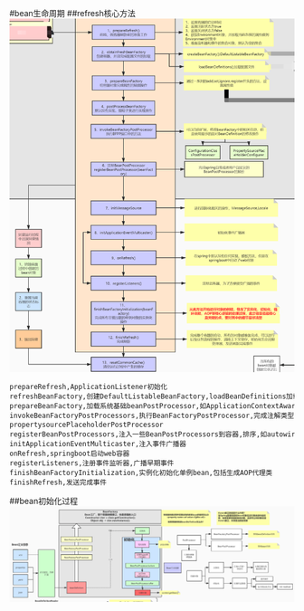 #bean生命周期
##refresh核心方法
![](.z_spring_01_ioc_00_bean全流程_bean生命周期_images/877daaf6.png)
```asp
prepareRefresh,ApplicationListener初始化
refreshBeanFactory,创建DefaultListableBeanFactory,loadBeanDefinitions加载xml
prepareBeanFactory,加载系统基础beanPostProcessor,如ApplicationContextAwareProcessor,系统bean,如environment
invokeBeanFactoryPostProcessors,执行BeanFactoryPostProcessor,完成注解类型的beanDefinition的解析和修改,如ConfigurationClassPostProcessor
propertysourcePlaceholderPostProcessor
registerBeanPostProcessors,注入一些BeanPostProcessors到容器,排序,如autowiredBeanPostprocessor,commonbeanpostprocessor
initApplicationEventMulticaster,注入事件广播器
onRefresh,springboot启动web容器
registerListeners,注册事件监听器,广播早期事件
finishBeanFactoryInitialization,实例化初始化单例bean,包括生成AOP代理类
finishRefresh,发送完成事件
```
##bean初始化过程
![](.z_spring_01_ioc_00_bean全流程__images/34e8bc7c.png)

